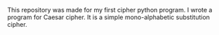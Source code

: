 This repository was made for my first cipher python program. I wrote a program for Caesar cipher. It is a simple mono-alphabetic substitution cipher.
